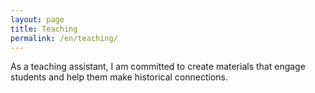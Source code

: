 ```yaml
---
layout: page
title: Teaching
permalink: /en/teaching/
---
```

 As a teaching assistant, I am committed to create materials that
 engage students and help them make historical connections.
